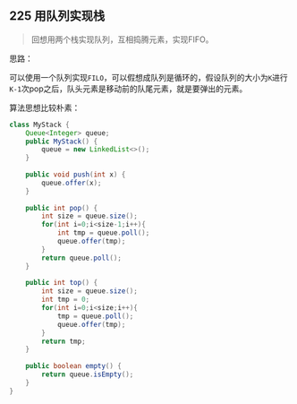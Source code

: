 ## 225 用队列实现栈

> 回想用两个栈实现队列，互相捣腾元素，实现FIFO。

思路：

可以使用一个队列实现`FILO`，可以假想成队列是循环的，假设队列的大小为`K`进行`K-1`次pop之后，队头元素是移动前的队尾元素，就是要弹出的元素。

算法思想比较朴素：

```java
class MyStack {
    Queue<Integer> queue;
    public MyStack() {
        queue = new LinkedList<>();
    }
    
    public void push(int x) {
        queue.offer(x);
    }
    
    public int pop() {
        int size = queue.size();
        for(int i=0;i<size-1;i++){
            int tmp = queue.poll();
            queue.offer(tmp);
        }
        return queue.poll();
    }
    
    public int top() {
        int size = queue.size();
        int tmp = 0;
        for(int i=0;i<size;i++){
            tmp = queue.poll();
            queue.offer(tmp);
        }
        return tmp;
    }
    
    public boolean empty() {
        return queue.isEmpty();
    }
}
```

